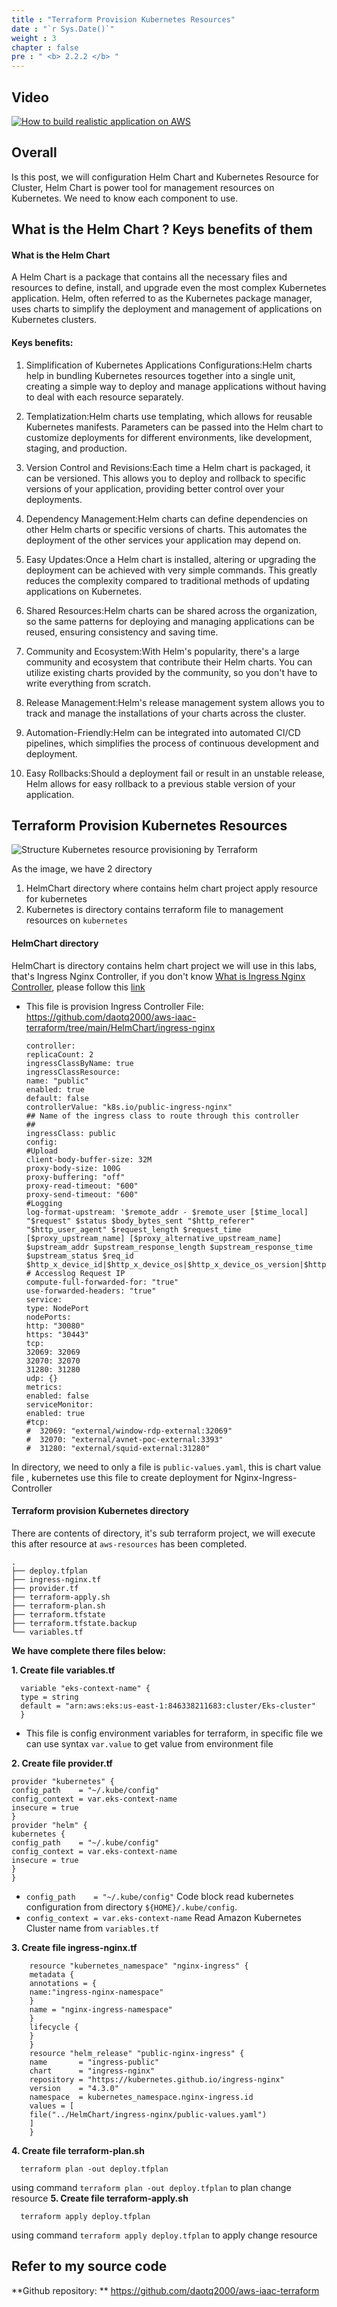 ```yaml
---
title : "Terraform Provision Kubernetes Resources"
date : "`r Sys.Date()`"
weight : 3
chapter : false
pre : " <b> 2.2.2 </b> "
---
```


## Video
[![How to build realistic application on AWS](/images/2.2/Test.png)](https://youtu.be/XNSiWFjPslg?list=PLk36mRYn9bOHtZsDG3iA-yGzktMiBojm9 "Everything Is AWESOME")
## Overall
Is this post, we will configuration Helm Chart and Kubernetes Resource for Cluster, Helm Chart is power tool for management resources on Kubernetes. We need to know each component to use.
## What is the Helm Chart ? Keys benefits of them
#### What is the Helm Chart
   A Helm Chart is a package that contains all the necessary files and resources to define, install, and upgrade even the most complex Kubernetes application. Helm, often referred to as the Kubernetes package manager, uses charts to simplify the deployment and management of applications on Kubernetes clusters.
#### Keys benefits:
1. Simplification of Kubernetes Applications Configurations:Helm charts help in bundling Kubernetes resources together into a single unit, creating a simple way to deploy and manage applications without having to deal with each resource separately.

2. Templatization:Helm charts use templating, which allows for reusable Kubernetes manifests. Parameters can be passed into the Helm chart to customize deployments for different environments, like development, staging, and production.

3. Version Control and Revisions:Each time a Helm chart is packaged, it can be versioned. This allows you to deploy and rollback to specific versions of your application, providing better control over your deployments.

4. Dependency Management:Helm charts can define dependencies on other Helm charts or specific versions of charts. This automates the deployment of the other services your application may depend on.

5. Easy Updates:Once a Helm chart is installed, altering or upgrading the deployment can be achieved with very simple commands. This greatly reduces the complexity compared to traditional methods of updating applications on Kubernetes.

6. Shared Resources:Helm charts can be shared across the organization, so the same patterns for deploying and managing applications can be reused, ensuring consistency and saving time.

7. Community and Ecosystem:With Helm's popularity, there's a large community and ecosystem that contribute their Helm charts. You can utilize existing charts provided by the community, so you don't have to write everything from scratch.

8. Release Management:Helm's release management system allows you to track and manage the installations of your charts across the cluster.

9. Automation-Friendly:Helm can be integrated into automated CI/CD pipelines, which simplifies the process of continuous development and deployment.

10. Easy Rollbacks:Should a deployment fail or result in an unstable release, Helm allows for easy rollback to a previous stable version of your application.

## Terraform Provision Kubernetes Resources
![Structure Kubernetes resource provisioning by Terraform](/images/2.2/struct1.png?featherlight=false&width=100pc)

As the image, we have 2 directory 
1. HelmChart directory where contains helm chart project apply resource for kubernetes
2. Kubernetes is directory contains terraform file to management resources on `kubernetes`

#### HelmChart directory
HelmChart is directory contains helm chart project we will use in this labs, that's Ingress Nginx Controller, if you don't know [What is Ingress Nginx Controller](https://kubernetes.io/docs/concepts/services-networking/ingress/), please follow this [link](https://kubernetes.io/docs/concepts/services-networking/ingress/)
- This file is provision Ingress Controller 
File: https://github.com/daotq2000/aws-iaac-terraform/tree/main/HelmChart/ingress-nginx

      controller:
      replicaCount: 2
      ingressClassByName: true
      ingressClassResource:
      name: "public"
      enabled: true
      default: false
      controllerValue: "k8s.io/public-ingress-nginx"
      ## Name of the ingress class to route through this controller
      ##
      ingressClass: public
      config:
      #Upload
      client-body-buffer-size: 32M
      proxy-body-size: 100G
      proxy-buffering: "off"
      proxy-read-timeout: "600"
      proxy-send-timeout: "600"
      #Logging
      log-format-upstream: '$remote_addr - $remote_user [$time_local] "$request" $status $body_bytes_sent "$http_referer" "$http_user_agent" $request_length $request_time [$proxy_upstream_name] [$proxy_alternative_upstream_name] $upstream_addr $upstream_response_length $upstream_response_time $upstream_status $req_id $http_x_device_id|$http_x_device_os|$http_x_device_os_version|$http_x_device_locale|$http_x_app_version|$http_x_app_id'
      # Accesslog Request IP
      compute-full-forwarded-for: "true"
      use-forwarded-headers: "true"
      service:
      type: NodePort
      nodePorts:
      http: "30080"
      https: "30443"
      tcp:
      32069: 32069
      32070: 32070
      31280: 31280
      udp: {}
      metrics:
      enabled: false
      serviceMonitor:
      enabled: true
      #tcp:
      #  32069: "external/window-rdp-external:32069"
      #  32070: "external/avnet-poc-external:3393"
      #  31280: "external/squid-external:31280"
      


In directory, we need to only a file is `public-values.yaml`, this is chart value file , kubernetes use this file to create deployment for Nginx-Ingress-Controller

#### Terraform provision Kubernetes directory
There are contents of directory, it's sub terraform project, we will execute this after resource at `aws-resources` has been completed.

    .
    ├── deploy.tfplan
    ├── ingress-nginx.tf
    ├── provider.tf
    ├── terraform-apply.sh
    ├── terraform-plan.sh
    ├── terraform.tfstate
    ├── terraform.tfstate.backup
    └── variables.tf
**We have complete there files below:**

**1. Create file variables.tf**
      
      variable "eks-context-name" {
      type = string
      default = "arn:aws:eks:us-east-1:846338211683:cluster/Eks-cluster"
      }
- This file is config environment variables for terraform, in specific file we can use syntax `var.value` to get value from environment file

**2. Create file provider.tf**
    
    provider "kubernetes" {
    config_path    = "~/.kube/config"
    config_context = var.eks-context-name
    insecure = true
    }
    provider "helm" {
    kubernetes {
    config_path    = "~/.kube/config"
    config_context = var.eks-context-name
    insecure = true
    }
    }
- `config_path    = "~/.kube/config"` Code block read kubernetes configuration from directory `${HOME}/.kube/config`.
- `config_context = var.eks-context-name` Read Amazon Kubernetes Cluster name from `variables.tf`

**3. Create file ingress-nginx.tf**

        resource "kubernetes_namespace" "nginx-ingress" {
        metadata {
        annotations = {
        name:"ingress-nginx-namespace"
        }
        name = "nginx-ingress-namespace"
        }
        lifecycle {
        }
        }
        resource "helm_release" "public-nginx-ingress" {
        name       = "ingress-public"
        chart      = "ingress-nginx"
        repository = "https://kubernetes.github.io/ingress-nginx"
        version    = "4.3.0"
        namespace  = kubernetes_namespace.nginx-ingress.id
        values = [
        file("../HelmChart/ingress-nginx/public-values.yaml")
        ]
        }
**4. Create file terraform-plan.sh**

      terraform plan -out deploy.tfplan
using command `terraform plan -out deploy.tfplan` to plan change resource 
**5. Create file terraform-apply.sh**

      terraform apply deploy.tfplan

using command `terraform apply deploy.tfplan` to apply change resource

## Refer to my source code
**Github repository: ** https://github.com/daotq2000/aws-iaac-terraform 